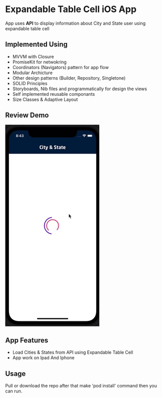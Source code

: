 

# Expandable Table Cell iOS App

App uses **API** to display information about City and State user using expandable table cell

## Implemented Using

* MVVM with Closure
* PromiseKit for netwokring
* Coordinators (Navigators) pattern for app flow
* Modular Archicture 
* Other design patterns (Builder, Repository, Singletone)
* SOLID Principles
* Storyboards, Nib files and programmatically for design the views
* Self implemented reusable componants 
* Size Classes &  Adaptive Layout 
 
## Review Demo 

![demo](https://github.com/Mostafadevelper/CitiesAndStates/blob/main/Cities%26States/Supporting%20Files/app.gif)

 
## App Features

* Load Cities & States from API using Expandable Table Cell
* App work on Ipad And Iphone 

## Usage

Pull or download the repo after that make  'pod install' command then you can run.



